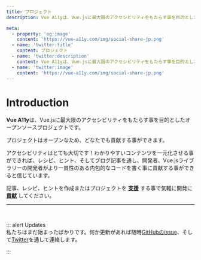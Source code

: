 ```yaml
---
title: プロジェクト
description: Vue A11yは、Vue.jsに最大限のアクセシビリティをもたらす事を目的としたオープンソースプロジェクトです。

meta:
  - property: 'og:image'
    content: 'https://vue-a11y.com/img/social-share-jp.png'
  - name: 'twitter:title'
    content: プロジェクト
  - name: 'twitter:description'
    content: Vue A11yは、Vue.jsに最大限のアクセシビリティをもたらす事を目的としたオープンソースプロジェクトです。
  - name: 'twitter:image'
    content: 'https://vue-a11y.com/img/social-share-jp.png'
---
```


# Introduction

**Vue A11y**は、Vue.jsに最大限のアクセシビリティをもたらす事を目的としたオープンソースプロジェクトです。

プロジェクトはオープンなため、どなたでも貢献する事ができます。

アクセシビリティはとても大切です！わかりやすいコンテンツを一元化させる事ができれば、レシピ、ヒント、そしてブログ記事を通し、開発者、Vue.jsライブラリーの開発者がより一貫性のある内包的なコードを書く事に貢献する事ができると信じています。

記事、レシピ、ヒントを作成またはプロジェクトを **[支援](/jp/project/how-to-contribute.html#supporting)** する事で気軽に開発に **[貢献](/jp/project/how-to-contribute.html)** してください。

---

<br>

::: alert Updates  
私たちはまだ始まったばかりです。何か更新があれば随時[GitHubのissue](https://github.com/vue-a11y/vue-a11y.com/issues)、そして[Twitter](https://twitter.com/vue_a11y)を通して連絡します。

:::
